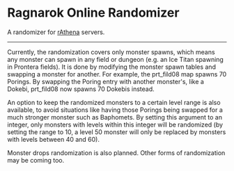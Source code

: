 # Ragnarok Online Randomizer

A randomizer for [rAthena](https://github.com/rathena/rathena) servers.

---

Currently, the randomization covers only monster spawns, which means any monster can spawn in any field or dungeon (e.g. an Ice Titan spawning in Prontera fields). It is done by modifying the monster spawn tables and swapping a monster for another. For example, the prt\_fild08 map spawns 70 Porings. By swapping the Poring entry with another monster's, like a Dokebi, prt\_fild08 now spawns 70 Dokebis instead.

An option to keep the randomized monsters to a certain level range is also available, to avoid situations like having those Porings being swapped for a much stronger monster such as Baphomets. By setting this argument to an integer, only monsters with levels within this integer will be randomized (by setting the range to 10, a level 50 monster will only be replaced by monsters with levels between 40 and 60).

Monster drops randomization is also planned. Other forms of randomization may be coming too.
